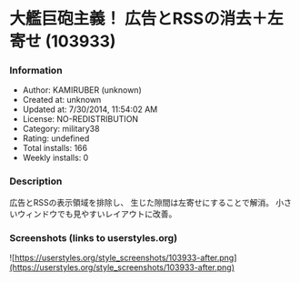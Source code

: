 # 大艦巨砲主義！ 広告とRSSの消去＋左寄せ (103933)

### Information
- Author: KAMIRUBER (unknown)
- Created at: unknown
- Updated at: 7/30/2014, 11:54:02 AM
- License: NO-REDISTRIBUTION
- Category: military38
- Rating: undefined
- Total installs: 166
- Weekly installs: 0


### Description
広告とRSSの表示領域を排除し、
生じた隙間は左寄せにすることで解消。
小さいウィンドウでも見やすいレイアウトに改善。


### Screenshots (links to userstyles.org)
![https://userstyles.org/style_screenshots/103933-after.png](https://userstyles.org/style_screenshots/103933-after.png)


